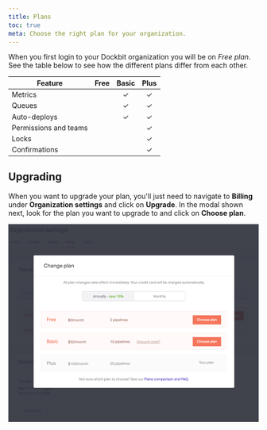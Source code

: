 ```yaml
---
title: Plans
toc: true
meta: Choose the right plan for your organization.
---
```


When you first login to your Dockbit organization you will be on _Free plan_. See the table below to see how the different plans differ from each other.

| Feature               | Free | Basic | Plus |
|-----------------------|:----:|:-----:|:----:|
| Metrics               |      | ✓     | ✓    |
| Queues                |      | ✓     | ✓    |
| Auto-deploys          |      | ✓     | ✓    |
| Permissions and teams |      |       | ✓    |
| Locks                 |      |       | ✓    |
| Confirmations         |      |       | ✓    |

## Upgrading

When you want to upgrade your plan, you'll just need to navigate to __Billing__ under __Organization settings__ and click on __Upgrade__. In the modal shown next, look for the plan you want to upgrade to and click on __Choose plan__.

![Plan selector](../images/using-dockbit/plans/plan-selector.png)
